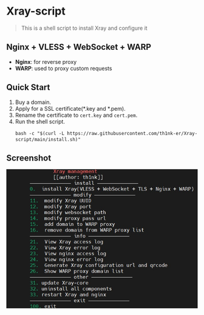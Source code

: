 # Xray-script
> This is a shell script to install Xray and configure it
## Nginx + VLESS + WebSocket + WARP
 - **Nginx**: for reverse proxy
 - **WARP**: used to proxy custom requests
## Quick Start
 1. Buy a domain.
 2. Apply for a SSL certificate(*.key and *.pem).
 3. Rename the certificate to `cert.key` and `cert.pem`.
 4. Run the shell script.
    ```shell
    bash -c "$(curl -L https://raw.githubusercontent.com/th1nk-er/Xray-script/main/install.sh)"
    ```
## Screenshot
![menu](./resources/menu.jpg)